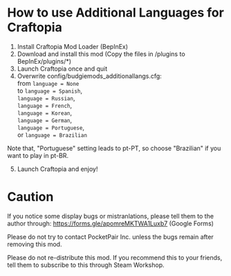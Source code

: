 # How to use Additional Languages for Craftopia

1. Install Craftopia Mod Loader (BepInEx)
2. Download and install this mod (Copy the files in /plugins to BepInEx/plugins/*)
3. Launch Craftopia once and quit
4. Overwrite config/budgiemods_additionallangs.cfg:  
from `language = None`  
to `language = Spanish`,  
   `language = Russian`,  
   `language = French`,  
   `language = Korean`,  
   `language = German`,  
   `language = Portuguese`,  
or `language = Brazilian`

Note that, "Portuguese" setting leads to pt-PT, so choose "Brazilian" if you want to play in pt-BR.

5. Launch Craftopia and enjoy!

# Caution

If you notice some display bugs or mistranlations, please tell them to the author through:
https://forms.gle/apomreMKTWA1Luxb7 (Google Forms)

Please do not try to contact PocketPair Inc. unless the bugs remain after removing this mod.

Please do not re-distribute this mod. If you recommend this to your friends, tell them to subscribe to this through Steam Workshop.
